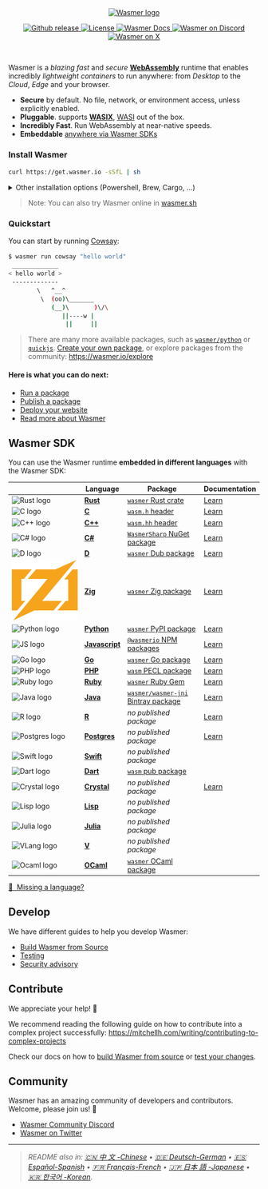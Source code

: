 <div align="center">
  <a href="https://wasmer.io" target="_blank">
    <picture>
      <source srcset="https://raw.githubusercontent.com/wasmerio/wasmer/master/assets/logo-white.png"  media="(prefers-color-scheme: dark)">
      <img width="300" src="https://raw.githubusercontent.com/wasmerio/wasmer/master/assets/logo.png" alt="Wasmer logo">
    </picture>
  </a>

  <p>
     <a href="https://github.com/wasmerio/wasmer/releases">
      <img src="https://shields.io/github/v/tag/wasmerio/wasmer" alt="Github release">
    </a>
    <a href="https://github.com/wasmerio/wasmer/blob/main/LICENSE">
      <img src="https://img.shields.io/github/license/wasmerio/wasmer.svg" alt="License">
    </a>
    <a href="https://docs.wasmer.io">
      <img src="https://img.shields.io/static/v1?label=Docs&message=docs.wasmer.io&color=blue" alt="Wasmer Docs">
    </a>
    <a href="https://discord.gg/rWkMNStrEW">
      <img src="https://img.shields.io/discord/1110300506942881873?label=Wasmer&logo=discord&logoColor=white" alt="Wasmer on Discord">
    </a>
    <a href="https://x.com/wasmerio">
      <img src="https://img.shields.io/twitter/follow/wasmerio" alt="Wasmer on X">
    </a>  
  </p>
</div>

<br /> 

Wasmer is a _blazing fast_ and _secure_ [**WebAssembly**](https://webassembly.org) runtime that enables incredibly
_lightweight containers_ to run anywhere: from _Desktop_ to the _Cloud_, _Edge_ and your browser.

- **Secure** by default. No file, network, or environment access, unless explicitly enabled.
- **Pluggable**. supports [**WASIX**](https://wasix.org/), [WASI](https://github.com/WebAssembly/WASI) out of the box.
- **Incredibly Fast**. Run WebAssembly at near-native speeds.
- **Embeddable** [anywhere via Wasmer SDKs](https://github.com/wasmerio/wasmer/#wasmer-sdk)

### Install Wasmer

```sh
curl https://get.wasmer.io -sSfL | sh
```

<details>
  <summary>Other installation options (Powershell, Brew, Cargo, ...)</summary>
  
  _Wasmer can be installed from various package managers. Choose the one that fits best for your environment:_
  
  * Powershell (Windows)
    ```powershell
    iwr https://win.wasmer.io -useb | iex
    ```

- <a href="https://formulae.brew.sh/formula/wasmer">Homebrew</a> (macOS, Linux)

  ```sh
  brew install wasmer
  ```

- <a href="https://github.com/ScoopInstaller/Main/blob/master/bucket/wasmer.json">Scoop</a> (Windows)

  ```sh
  scoop install wasmer
  ```

- <a href="https://chocolatey.org/packages/wasmer">Chocolatey</a> (Windows)

  ```sh
  choco install wasmer
  ```

- <a href="https://crates.io/crates/cargo-binstall/">Cargo binstall</a>

  ```sh
  cargo binstall wasmer-cli
  ```

- <a href="https://crates.io/crates/wasmer-cli/">Cargo</a>

  _Note: All the available
  features are described in the [`wasmer-cli`
  crate docs](https://github.com/wasmerio/wasmer/tree/main/lib/cli/README.md)_

  ```sh
  cargo install wasmer-cli
  ```

> Looking for more installation options? See [the `wasmer-install`
> repository](https://github.com/wasmerio/wasmer-install) to learn
> more!

</details>

> Note: You can also try Wasmer online in [wasmer.sh](https://wasmer.sh/)
> 
### Quickstart

You can start by running
[Cowsay](https://wasmer.io/syrusakbary/cowsay):

```bash
$ wasmer run cowsay "hello world"
 _____________
< hello world >
 -------------
        \   ^__^
         \  (oo)\_______
            (__)\       )\/\
               ||----w |
                ||     ||
```

> There are many more available packages, such as [`wasmer/python`](https://wasmer.io/wasmer/python) or [`quickjs`](https://wasmer.io/saghul/quickjs). [Create your own package](https://docs.wasmer.io/registry/get-started), or explore packages from the community: https://wasmer.io/explore

#### Here is what you can do next:

- [Run a package](https://docs.wasmer.io/runtime/get-started)
- [Publish a package](https://docs.wasmer.io/registry/get-started)
- [Deploy your website](https://docs.wasmer.io/edge/get-started)
- [Read more about Wasmer](https://wasmer.io/posts)

## Wasmer SDK

You can use the Wasmer runtime **embedded in different
languages** with the Wasmer SDK:

|                  | Language                             | Package                               | Documentation          |
| ---------------- | ------------------------------------ | ------------------------------------- | ---------------------- |
| ![Rust logo]     | [**Rust**][Rust integration]         | [`wasmer` Rust crate]                 | [Learn][rust docs]     |
| ![C logo]        | [**C**][C integration]               | [`wasm.h` header]                     | [Learn][c docs]        |
| ![C++ logo]      | [**C++**][C integration]             | [`wasm.hh` header]                    | [Learn][c docs]        |
| ![C# logo]       | [**C#**][C# integration]             | [`WasmerSharp` NuGet package]         | [Learn][c# docs]       |
| ![D logo]        | [**D**][D integration]               | [`wasmer` Dub package]                | [Learn][d docs]        |
| ![Zig logo]      | [**Zig**][Zig integration]           | [`wasmer` Zig package]                | [Learn][zig docs]      |
| ![Python logo]   | [**Python**][Python integration]     | [`wasmer` PyPI package]               | [Learn][python docs]   |
| ![JS logo]       | [**Javascript**][JS integration]     | [`@wasmerio` NPM packages]            | [Learn][js docs]       |
| ![Go logo]       | [**Go**][Go integration]             | [`wasmer` Go package]                 | [Learn][go docs]       |
| ![PHP logo]      | [**PHP**][PHP integration]           | [`wasm` PECL package]                 | [Learn][php docs]      |
| ![Ruby logo]     | [**Ruby**][Ruby integration]         | [`wasmer` Ruby Gem]                   | [Learn][ruby docs]     |
| ![Java logo]     | [**Java**][Java integration]         | [`wasmer/wasmer-jni` Bintray package] | [Learn][java docs]     |
| ![R logo]        | [**R**][R integration]               | _no published package_                | [Learn][r docs]        |
| ![Postgres logo] | [**Postgres**][Postgres integration] | _no published package_                | [Learn][postgres docs] |
| ![Swift logo]    | [**Swift**][Swift integration]       | _no published package_                |                        |
| ![Dart logo]     | [**Dart**][Dart integration]         | [`wasm` pub package]                  |                        |
| ![Crystal logo]  | [**Crystal**][Crystal integration]   | _no published package_                | [Learn][crystal docs]  |
| ![Lisp logo]     | [**Lisp**][Lisp integration]         | _no published package_                |                        |
| ![Julia logo]    | [**Julia**][Julia integration]       | _no published package_                |                        |
| ![VLang logo]    | [**V**][vlang integration]           | _no published package_                |                        |
| ![Ocaml logo]    | [**OCaml**][OCaml integration]       | [`wasmer` OCaml package]              |                        |

[👋&nbsp;&nbsp;Missing a language?](https://github.com/wasmerio/wasmer/issues/new?assignees=&labels=%F0%9F%8E%89+enhancement&template=---feature-request.md&title=)

[rust logo]: https://raw.githubusercontent.com/wasmerio/wasmer/master/assets/languages/rust.svg
[rust integration]: https://github.com/wasmerio/wasmer/tree/main/lib/api
[`wasmer` rust crate]: https://crates.io/crates/wasmer/
[rust docs]: https://docs.rs/wasmer/
[c logo]: https://raw.githubusercontent.com/wasmerio/wasmer/master/assets/languages/c.svg
[c integration]: https://github.com/wasmerio/wasmer/tree/main/lib/c-api
[`wasm.h` header]: https://github.com/wasmerio/wasmer/blob/main/lib/c-api/tests/wasm-c-api/include/wasm.h
[c docs]: https://docs.rs/wasmer-c-api/*/wasmer/wasm_c_api/index.html
[c++ logo]: https://raw.githubusercontent.com/wasmerio/wasmer/master/assets/languages/cpp.svg
[`wasm.hh` header]: https://github.com/wasmerio/wasmer/blob/main/lib/c-api/tests/wasm-c-api/include/wasm.hh
[c# logo]: https://raw.githubusercontent.com/wasmerio/wasmer/master/assets/languages/csharp.svg
[c# integration]: https://github.com/migueldeicaza/WasmerSharp
[`wasmersharp` nuget package]: https://www.nuget.org/packages/WasmerSharp/
[c# docs]: https://migueldeicaza.github.io/WasmerSharp/
[d logo]: https://raw.githubusercontent.com/wasmerio/wasmer/master/assets/languages/d.svg
[d integration]: https://github.com/chances/wasmer-d
[`wasmer` Dub package]: https://code.dlang.org/packages/wasmer
[d docs]: https://chances.github.io/wasmer-d
[python logo]: https://raw.githubusercontent.com/wasmerio/wasmer/master/assets/languages/python.svg
[python integration]: https://github.com/wasmerio/wasmer-python
[`wasmer` pypi package]: https://pypi.org/project/wasmer/
[python docs]: https://wasmerio.github.io/wasmer-python/api/wasmer
[go logo]: https://raw.githubusercontent.com/wasmerio/wasmer/master/assets/languages/go.svg
[go integration]: https://github.com/wasmerio/wasmer-go
[`wasmer` go package]: https://pkg.go.dev/github.com/wasmerio/wasmer-go/wasmer
[go docs]: https://pkg.go.dev/github.com/wasmerio/wasmer-go/wasmer?tab=doc
[php logo]: https://raw.githubusercontent.com/wasmerio/wasmer/master/assets/languages/php.svg
[php integration]: https://github.com/wasmerio/wasmer-php
[`wasm` pecl package]: https://pecl.php.net/package/wasm
[php docs]: https://wasmerio.github.io/wasmer-php/
[js logo]: https://raw.githubusercontent.com/wasmerio/wasmer/master/assets/languages/js.svg
[js integration]: https://github.com/wasmerio/wasmer-js
[`@wasmerio` npm packages]: https://www.npmjs.com/org/wasmer
[js docs]: https://docs.wasmer.io/integrations/js/reference-api
[ruby logo]: https://raw.githubusercontent.com/wasmerio/wasmer/master/assets/languages/ruby.svg
[ruby integration]: https://github.com/wasmerio/wasmer-ruby
[`wasmer` ruby gem]: https://rubygems.org/gems/wasmer
[ruby docs]: https://wasmerio.github.io/wasmer-ruby/wasmer_ruby/index.html
[java logo]: https://raw.githubusercontent.com/wasmerio/wasmer/master/assets/languages/java.svg
[java integration]: https://github.com/wasmerio/wasmer-java
[`wasmer/wasmer-jni` bintray package]: https://bintray.com/wasmer/wasmer-jni/wasmer-jni
[java docs]: https://github.com/wasmerio/wasmer-java/#api-of-the-wasmer-library
[elixir logo]: https://raw.githubusercontent.com/wasmerio/wasmer/master/assets/languages/elixir.svg
[elixir integration]: https://github.com/tessi/wasmex
[elixir docs]: https://hexdocs.pm/wasmex/api-reference.html
[`wasmex` hex package]: https://hex.pm/packages/wasmex
[r logo]: https://raw.githubusercontent.com/wasmerio/wasmer/master/assets/languages/r.svg
[r integration]: https://github.com/dirkschumacher/wasmr
[r docs]: https://github.com/dirkschumacher/wasmr#example
[postgres logo]: https://raw.githubusercontent.com/wasmerio/wasmer/master/assets/languages/postgres.svg
[postgres integration]: https://github.com/wasmerio/wasmer-postgres
[postgres docs]: https://github.com/wasmerio/wasmer-postgres#usage--documentation
[swift logo]: https://raw.githubusercontent.com/wasmerio/wasmer/master/assets/languages/swift.svg
[swift integration]: https://github.com/AlwaysRightInstitute/SwiftyWasmer
[zig logo]: https://raw.githubusercontent.com/ziglang/logo/master/zig-mark.svg
[zig integration]: https://github.com/Afirium/wasmer-zig-api
[`wasmer` Zig package]: https://github.com/Afirium/wasmer-zig-api/releases/
[zig docs]: https://wasmer-zig-api.crappy.systems/
[dart logo]: https://raw.githubusercontent.com/wasmerio/wasmer/master/assets/languages/dart.svg
[dart integration]: https://github.com/dart-lang/wasm
[`wasm` pub package]: https://pub.dev/packages/wasm
[lisp logo]: https://raw.githubusercontent.com/wasmerio/wasmer/master/assets/languages/lisp.svg
[lisp integration]: https://github.com/helmutkian/cl-wasm-runtime
[crystal logo]: https://raw.githubusercontent.com/wasmerio/wasmer/master/assets/languages/crystal.svg
[crystal integration]: https://github.com/naqvis/wasmer-crystal
[crystal docs]: https://naqvis.github.io/wasmer-crystal/
[julia logo]: https://raw.githubusercontent.com/wasmerio/wasmer/master/assets/languages/julia.svg
[julia integration]: https://github.com/Pangoraw/Wasmer.jl
[vlang logo]: https://raw.githubusercontent.com/wasmerio/wasmer/master/assets/languages/vlang.svg
[vlang integration]: https://github.com/vlang/wasmer
[OCaml logo]: https://raw.githubusercontent.com/wasmerio/wasmer/master/assets/languages/ocaml.svg
[OCaml integration]: https://github.com/wasmerio/wasmer-ocaml
[`wasmer` OCaml package]: https://opam.ocaml.org/packages/wasmer/

## Develop

We have different guides to help you develop Wasmer:

* [Build Wasmer from Source](./docs/BUILD.md)
* [Testing](./docs/TEST.md)
* [Security advisory](./docs/SECURITY.md)


## Contribute

We appreciate your help! 💜

We recommend reading the following guide on how to contribute into a complex project successfully:
https://mitchellh.com/writing/contributing-to-complex-projects

Check our docs on how to [build Wasmer from
source](./docs/BUILD.md) or [test your changes](https://docs.wasmer.io/developers/testing).

<!-- ## Bounties

For some issues we offer paid bounties. You'll get paid automatically as soon as your PR solving the issue is merged!

<a href="https://console.algora.io/org/wasmerio/bounties?status=open">
  <picture>
    <source media="(prefers-color-scheme: dark)" srcset="https://console.algora.io/api/og/wasmerio/bounties.png?p=0&status=open&theme=dark">
    <img alt="Bounties of wasmerio" src="https://console.algora.io/api/og/wasmerio/bounties.png?p=0&status=open&theme=light">
  </picture>
</a> -->

## Community

Wasmer has an amazing community of developers and contributors. Welcome, please join us! 👋

- [Wasmer Community Discord](https://discord.gg/rWkMNStrEW)
- [Wasmer on Twitter](https://twitter.com/wasmerio)

--------

> _README also in:
> [🇨🇳 中 文 -Chinese](https://github.com/wasmerio/wasmer/blob/main/docs/cn/README.md) •
> [🇩🇪 Deutsch-German](https://github.com/wasmerio/wasmer/blob/main/docs/de/README.md) •
> [🇪🇸 Español-Spanish](https://github.com/wasmerio/wasmer/blob/main/docs/es/README.md) •
> [🇫🇷 Français-French](https://github.com/wasmerio/wasmer/blob/main/docs/fr/README.md) •
> [🇯🇵 日本 語 -Japanese](https://github.com/wasmerio/wasmer/blob/main/docs/ja/README.md) •
> [🇰🇷 한국어 -Korean](https://github.com/wasmerio/wasmer/blob/main/docs/ko/README.md)_.

